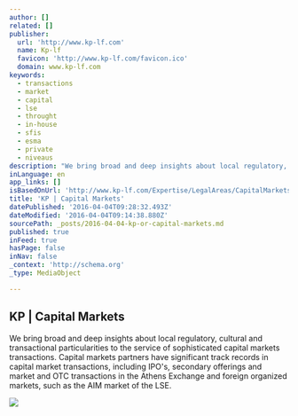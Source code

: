 ```yaml
---
author: []
related: []
publisher:
  url: 'http://www.kp-lf.com'
  name: Kp-lf
  favicon: 'http://www.kp-lf.com/favicon.ico'
  domain: www.kp-lf.com
keywords:
  - transactions
  - market
  - capital
  - lse
  - throught
  - in-house
  - sfis
  - esma
  - private
  - niveaus
description: "We bring broad and deep insights about local regulatory, cultural and transactional particularities to the service of sophisticated capital markets transactions. Capital markets partners have significant track records in capital market transactions, including IPO's, secondary offerings and market and OTC transactions in the Athens Exchange and foreign organized markets, such as the AIM market of the LSE."
inLanguage: en
app_links: []
isBasedOnUrl: 'http://www.kp-lf.com/Expertise/LegalAreas/CapitalMarkets/'
title: 'KP | Capital Markets'
datePublished: '2016-04-04T09:28:32.493Z'
dateModified: '2016-04-04T09:14:38.880Z'
sourcePath: _posts/2016-04-04-kp-or-capital-markets.md
published: true
inFeed: true
hasPage: false
inNav: false
_context: 'http://schema.org'
_type: MediaObject

---
```

<article style=""><h1>KP | Capital Markets</h1><p>We bring broad and deep insights about local regulatory, cultural and transactional particularities to the service of sophisticated capital markets transactions. Capital markets partners have significant track records in capital market transactions, including IPO's, secondary offerings and market and OTC transactions in the Athens Exchange and foreign organized markets, such as the AIM market of the LSE.</p><img src="http://www.kp-lf.com/upload/people/CNK_photo.jpeg" /></article>